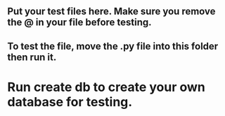 ## Put your test files here. Make sure you remove the @ in your file before testing.
## To test the file, move the .py file into this folder then run it.
# Run create db to create your own database for testing.